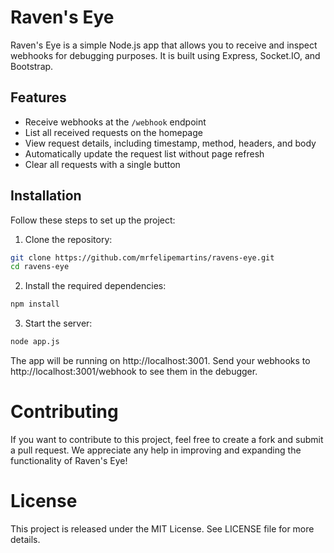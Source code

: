 # Raven's Eye

Raven's Eye is a simple Node.js app that allows you to receive and inspect webhooks for debugging purposes. It is built using Express, Socket.IO, and Bootstrap.

## Features

- Receive webhooks at the `/webhook` endpoint
- List all received requests on the homepage
- View request details, including timestamp, method, headers, and body
- Automatically update the request list without page refresh
- Clear all requests with a single button

## Installation

Follow these steps to set up the project:

1. Clone the repository:

```bash
git clone https://github.com/mrfelipemartins/ravens-eye.git
cd ravens-eye
```

2. Install the required dependencies:

```bash
npm install
```

3. Start the server:

```bash
node app.js
```

The app will be running on http://localhost:3001. Send your webhooks to http://localhost:3001/webhook to see them in the debugger.


# Contributing

If you want to contribute to this project, feel free to create a fork and submit a pull request. We appreciate any help in improving and expanding the functionality of Raven's Eye!

# License

This project is released under the MIT License. See LICENSE file for more details.